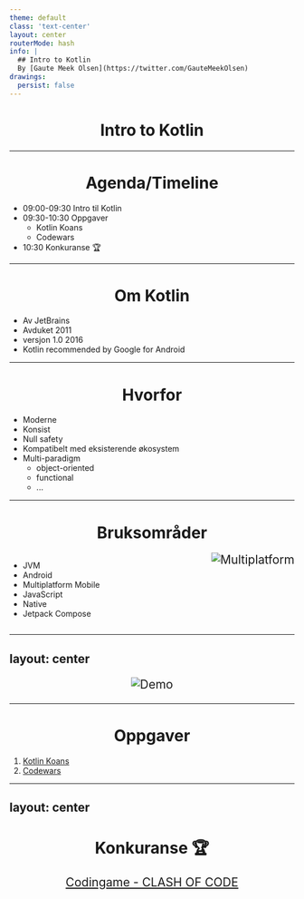 ```yaml
---
theme: default
class: 'text-center'
layout: center
routerMode: hash
info: |
  ## Intro to Kotlin
  By [Gaute Meek Olsen](https://twitter.com/GauteMeekOlsen)
drawings:
  persist: false
---
```


# Intro to Kotlin

<logos-kotlin class="text-6xl"/>

---

# Agenda/Timeline

* 09:00-09:30 Intro til Kotlin
* 09:30-10:30 Oppgaver
  * Kotlin Koans
  * Codewars
* 10:30 Konkuranse 🏆

---

# Om Kotlin

- Av JetBrains
- Avduket 2011
- versjon 1.0 2016
- Kotlin recommended by Google for Android

---

# Hvorfor

- Moderne
- Konsist
- Null safety
- Kompatibelt med eksisterende økosystem
- Multi-paradigm
  - object-oriented
  - functional
  - ...

---

# Bruksområder

<div class="flex">

- JVM
- Android
- Multiplatform Mobile
- JavaScript
- Native
- Jetpack Compose

![Multiplatform](kotlin-multiplatform.png)

</div>

<style scoped>
.flex{
  display: flex;
  justify-content: space-between;
}

.flex p{
  display: contents;
}

img{
  max-width: 45%;
}
</style>

---
layout: center
---

![Demo](demo.jpg)

---

# Oppgaver

1. [Kotlin Koans](https://play.kotlinlang.org/koans/overview)
2. [Codewars](https://www.codewars.com/)

---
layout: center
---

# Konkuranse 🏆

[Codingame - CLASH OF CODE](https://www.codingame.com/multiplayer/clashofcode)

<style scoped>
h1, p{
  text-align: center;
}

p{
  font-size: 1.5em;
  margin-top: 20px !important;
}
</style>